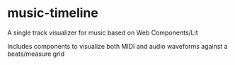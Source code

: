 # music-timeline
A single track visualizer for music based on Web Components/Lit

Includes components to visualize both MIDI and audio waveforms against
a beats/measure grid



